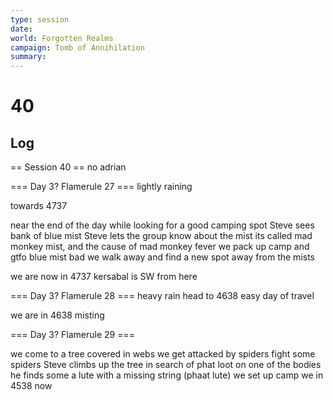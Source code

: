 ```yaml
---
type: session
date:
world: Forgotten Realms
campaign: Tomb of Annihilation
summary:
---
```


# 40

## Log
== Session 40 ==
no adrian


=== Day 3? Flamerule 27 ===
lightly raining 

  towards 4737 

near the end of the day while looking for a good camping spot
Steve sees bank of blue mist 
Steve lets the group know about the mist
its called mad monkey mist, and the cause of mad monkey fever 
we pack up camp and gtfo
blue mist bad
we walk away and find a new spot away from the mists

  we are now in 4737 kersabal is SW from here

=== Day 3? Flamerule 28 ===
heavy rain
  head to 4638
easy day of travel 

  we are in 4638
misting

=== Day 3? Flamerule 29 ===

we come to a tree covered in webs
we get attacked by spiders 
fight some spiders 
Steve climbs up the tree in search of phat loot 
on one of the bodies he finds some a lute with a missing string (phaat lute) 
we set up camp
we in 4538 now

